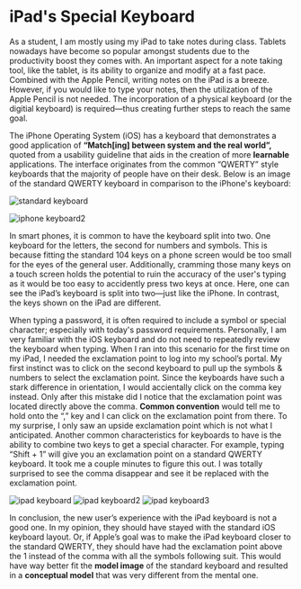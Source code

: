 # iPad's Special Keyboard

As a student, I am mostly using my iPad to take notes during class. Tablets nowadays have become so popular amongst students due to the productivity boost they comes with. An important aspect for a note taking tool, like the tablet, is its ability to organize and modify at a fast pace. Combined with the Apple Pencil, writing notes on the iPad is a breeze. However, if you would like to type your notes, then the utilization of the Apple Pencil is not needed. The incorporation of a physical keyboard (or the digitial keyboard) is required—thus creating further steps to reach the same goal.  

The iPhone Operating System (iOS) has a keyboard that demonstrates a good application of **“Match[ing] between system and the real world”,** quoted from a usability guideline that aids in the creation of more **learnable** applications. The interface originates from the common “QWERTY” style keyboards that the majority of people have on their desk. Below is an image of the standard QWERTY keyboard in comparison to the iPhone's keyboard:   

![standard keyboard](/ux-portfolio-laile823/assets/qwerty.jpeg)

![iphone keyboard2](/ux-portfolio-laile823/assets/iphonekeyboard.jpeg)


In smart phones, it is common to have the keyboard split into two. One keyboard for the letters, the second for numbers and symbols. This is because fitting the standard 104 keys on a phone screen would be too small for the eyes of the general user. Additionally, cramming those many keys on a touch screen holds the potential to ruin the accuracy of the user's typing as it would be too easy to accidently press two keys at once.  Here, one can see the iPad’s keyboard is split into two—just like the iPhone. In contrast, the keys shown on the iPad are different.

When typing a password, it is often required to include a symbol or special character; especially with today's password requirements. Personally, I am very familiar with the iOS keyboard and do not need to repeatedly review the keyboard when typing. When I ran into this scenario for the first time on my iPad, I needed the exclamation point to log into my school’s portal. My first instinct was to click on the second keyboard to pull up the symbols & numbers to select the exclamation point. Since the keyboards have such a stark difference in orientation, I would accientally click on the comma key instead. Only after this mistake did I notice that the exclamation point was located directly above the comma. **Common convention** would tell me to hold onto the “,” key and I can click on the exclamation point from there. To my surprise, I only saw an upside exclamation point which is not what I anticipated. Another common characteristics for keyboards to have is the ability to combine two keys to get a special character. For example, typing “Shift + 1” will give you an exclamation point on a standard QWERTY keyboard. It took me a couple minutes to figure this out. I was totally surprised to see the comma disappear and see it be replaced with the exclamation point.

![ipad keyboard](/ux-portfolio-laile823/assets/IMG_0188.jpeg)
![ipad keyboard2](/ux-portfolio-laile823/assets/IMG_0189.jpeg)
![ipad keyboard3](/ux-portfolio-laile823/assets/IMG_0190.jpeg)

In conclusion, the new user’s experience with the iPad keyboard is not a good one. In my opinion, they should have stayed with the standard iOS keyboard layout. Or, if Apple’s goal was to make the iPad keyboard closer to the standard QWERTY, they should have had the exclamation point above the 1 instead of the comma with all the symbols following suit. This would have way better fit the **model image** of the standard keyboard and resulted in a **conceptual model** that was very different from the mental one.










